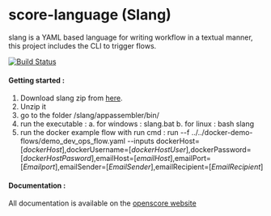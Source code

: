 score-language (Slang)
==============

slang is a YAML based language for writing workflow in a textual manner, 
this project includes the CLI to trigger flows.

[![Build Status](https://travis-ci.org/openscore/score-language.svg)](https://travis-ci.org/openscore/score-language)

#### Getting started :

1. Download slang zip from [here](https://github.com/openscore/score-language/releases/download/slang-CLI-0.2/slang.zip).
2. Unzip it
3. go to the folder /slang/appassembler/bin/
4. run the executable :
  a. for windows : slang.bat 
  b. for linux : bash slang
5. run the docker example flow with run cmd :  run --f ../../docker-demo-flows/demo_dev_ops_flow.yaml  --inputs dockerHost=[*dockerHost*],dockerUsername=[*dockerHostUser*],dockerPassword=[*dockerHostPasword*],emailHost=[*emailHost*],emailPort=[*Emailport*],emailSender=[*EmailSender*],emailRecipient=[*EmailRecipient*]



#### Documentation :

All documentation is available on the [openscore website](http://www.openscore.io/#/docs)
